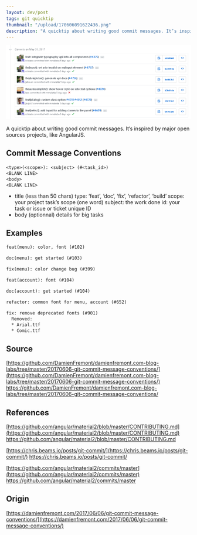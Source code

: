 ```yaml
---
layout: dev/post
tags: git quicktip
thumbnail: "/upload/170606091622436.png"
description: "A quicktip about writing good commit messages. It’s inspired by major open sources projects..."
---
```


 
![post-image](/upload/170606091622436.png)
 
A quicktip about writing good commit messages. It’s inspired by major open sources projects, like AngularJS.
  

 
 
 
## Commit Message Conventions
 
```
<type>(<scope>): <subject> (#<task_id>)
<BLANK LINE>
<body>
<BLANK LINE>
```
 
* title (less than 50 chars) type: ‘feat’, ‘doc’, ‘fix’, ‘refactor’, ‘build’ scope: your project task’s scope (one word) subject: the work done id: your task or issue or ticket unique ID
* body (optionnal) details for big tasks
 
 
 
## Examples
 
```
feat(menu): color, font (#102)
```

```
doc(menu): get started (#103)
```

```
fix(menu): color change bug (#399)
```

```
feat(account): font (#104)
```

```
doc(account): get started (#104)
```

```
refactor: common font for menu, account (#652)
```

```
fix: remove deprecated fonts (#901)
  Removed:
  * Arial.ttf
  * Comic.ttf
```

 
## Source
 
[https://github.com/DamienFremont/damienfremont.com-blog-labs/tree/master/20170606-git-commit-message-conventions/](https://github.com/DamienFremont/damienfremont.com-blog-labs/tree/master/20170606-git-commit-message-conventions/)
https://github.com/DamienFremont/damienfremont.com-blog-labs/tree/master/20170606-git-commit-message-conventions/
 
 
 
## References
 
[https://github.com/angular/material2/blob/master/CONTRIBUTING.md](https://github.com/angular/material2/blob/master/CONTRIBUTING.md)
https://github.com/angular/material2/blob/master/CONTRIBUTING.md
 
[https://chris.beams.io/posts/git-commit/](https://chris.beams.io/posts/git-commit/)
https://chris.beams.io/posts/git-commit/
 
[https://github.com/angular/material2/commits/master](https://github.com/angular/material2/commits/master)
https://github.com/angular/material2/commits/master
 
 
## Origin
[https://damienfremont.com/2017/06/06/git-commit-message-conventions/](https://damienfremont.com/2017/06/06/git-commit-message-conventions/)
 
